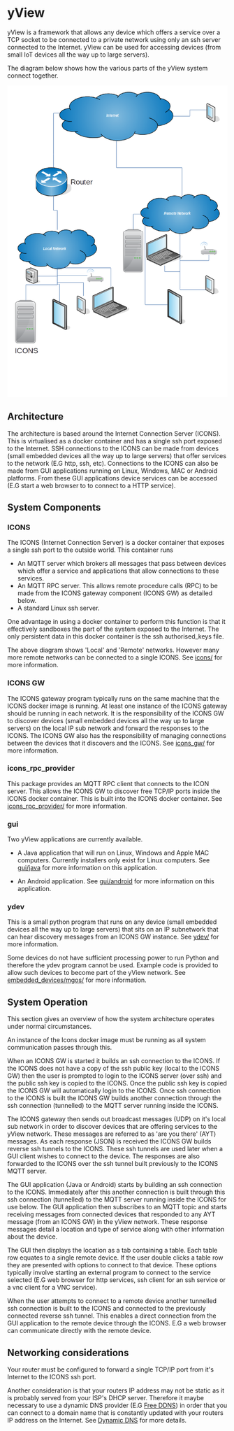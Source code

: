 # yView
yView is a framework that allows any device which offers a service over a TCP socket to be connected to a private network using only an ssh server connected to the Internet. yView can be used for accessing devices (from small IoT devices all the way up to large servers).

The diagram below shows how the various parts of the yView system connect together.

![Overview](overview_diagram.png "yView Connected Network")

## Architecture
The architecture is based around the Internet Connection Server (ICONS). This is virtualised as a docker container and has a single ssh port exposed to the Internet.
SSH connections to the ICONS can be made from devices (small embedded devices all the way up to large servers) that offer services to the network (E.G http, ssh, etc).
Connections to the ICONS can also be made from GUI applications running on Linux, Windows, MAC or Android platforms. From these GUI applications device services can be accessed (E.G start a web browser to to connect to a HTTP service).

## System Components

### ICONS
The ICONS (Internet Connection Server) is a docker container that exposes a single ssh port to the outside world. This container runs

- An MQTT server which brokers all messages that pass between devices which offer a service and applications that allow connections to these services.
- An MQTT RPC server. This allows remote procedure calls (RPC) to be made from the ICONS gateway component (ICONS GW) as detailed below.
- A standard Linux ssh server.

One advantage in using a docker container to perform this function is that it effectively sandboxes the part of the system exposed to the Internet. The only persistent data in this docker container is the ssh authorised_keys file.

The above diagram shows 'Local' and 'Remote' networks. However many more remote networks can be connected to a single ICONS. See [icons/](icons/) for more information.

### ICONS GW
The ICONS gateway program typically runs on the same machine that the ICONS docker image is running. At least one instance of the ICONS gateway should be running in each network. It is the responsibility of the ICONS GW to discover devices (small embedded devices all the way up to large servers) on the local IP sub network and forward the responses to the ICONS. The ICONS GW also has the responsibility of managing connections between the devices that it discovers and the ICONS. See [icons_gw/](icons_gw/) for more information.

### icons_rpc_provider
This package provides an MQTT RPC client that connects to the ICON server. This allows the ICONS GW to discover free TCP/IP ports inside the ICONS docker container. This is built into the ICONS docker container.  See [icons_rpc_provider/](icons_rpc_provider/) for more information.

### gui
Two yView applications are currently available.

- A Java application that will run on Linux, Windows and Apple MAC computers. Currently installers only exist for Linux computers. See [gui/java](gui/java) for more information on this application.

- An Android application. See [gui/android](gui/android) for more information on this application.

### ydev
This is a small python program that runs on any device (small embedded devices all the way up to large servers) that sits on an IP subnetwork that can hear discovery messages from an ICONS GW instance. See [ydev/](ydev/) for more information.


Some devices do not have sufficient processing power to run Python and therefore the ydev program cannot be used. Example code is provided to allow such devices to become part of the yView network. See [embedded_devices/mgos/](embedded_devices/mgos/) for more information.

## System Operation
This section gives an overview of how the system architecture operates under normal circumstances.

An instance of the Icons docker image must be running as all system communication passes through this.

When an ICONS GW is started it builds an ssh connection to the ICONS. If the ICONS does not have a copy of the ssh public key (local to the ICONS GW) then the user is prompted to login to the ICONS server (over ssh) and the public ssh key is copied to the ICONS. Once the public ssh key is copied the ICONS GW will automatically login to the ICONS. Once ssh connection to the ICONS is built the ICONS GW builds another connection through the ssh connection (tunnelled) to the MQTT server running inside the ICONS.

The ICONS gateway then sends out broadcast messages (UDP) on it's local sub network in order to discover devices that are offering services to the yView network. These messages are referred to as 'are you there' (AYT) messages. As each response (JSON) is received the ICONS GW builds reverse ssh tunnels to the ICONS. These ssh tunnels are used later when a GUI client wishes to connect to the device. The responses are also forwarded to the ICONS over the ssh tunnel built previously to the ICONS MQTT server.

The GUI application (Java or Android) starts by building an ssh connection to the ICONS. Immediately after this  another connection is built through this ssh connection (tunnelled) to the MQTT server running inside the ICONS for use below. The GUI application then subscribes to an MQTT topic and starts receiving messages from connected devices that responded to any AYT message (from an ICONS GW) in the yView network. These response messages detail a location and type of service along with other information about the device.

The GUI then displays the location as a tab containing a table. Each table row equates to a single remote device. If the user double clicks a table row they are presented with options to connect to that device. These options typically involve starting an external program to connect to the service selected (E.G web browser for http services, ssh client for an ssh service or a vnc client for a VNC service).

When the user attempts to connect to a remote device another tunnelled ssh connection is built to the ICONS and connected to the previously connected reverse ssh tunnel. This enables a direct connection from the GUI application to the remote device through the ICONS. E.G a web browser can communicate directly with the remote device.

## Networking considerations

Your router must be configured to forward a single TCP/IP port from it's Internet to the ICONS ssh port.

Another consideration is that your routers IP address may not be static as it is probably served from your ISP's DHCP server. Therefore it maybe necessary to use a dynamic DNS provider (E.G [Free DDNS](https://freedns.afraid.org/)) in order that you can connect to a domain name that is constantly updated with your routers IP address on the Internet. See [Dynamic DNS](https://en.wikipedia.org/wiki/Dynamic_DNS) for more details.
